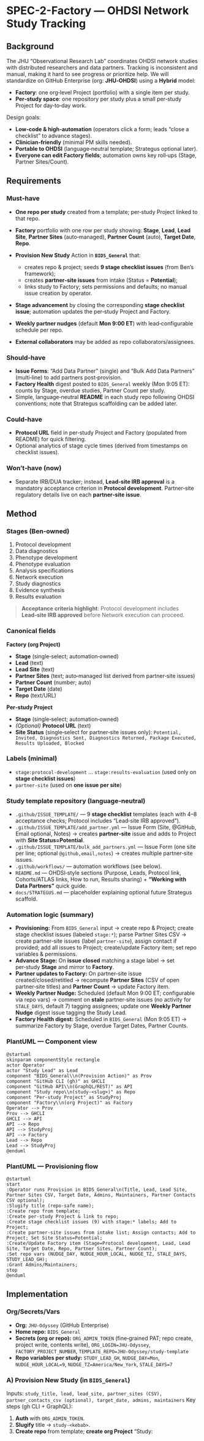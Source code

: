 # SPEC-2-Factory — OHDSI Network Study Tracking

## Background

The JHU “Observational Research Lab” coordinates OHDSI network studies with distributed researchers and data partners. Tracking is inconsistent and manual, making it hard to see progress or prioritize help. We will standardize on GitHub Enterprise (org: **JHU‑OHDSI**) using a **Hybrid** model:

* **Factory**: one org‑level Project (portfolio) with a single item per study.
* **Per‑study space**: one repository per study plus a small per‑study Project for day‑to‑day work.

Design goals:

* **Low‑code & high‑automation** (operators click a form; leads “close a checklist” to advance stages).
* **Clinician‑friendly** (minimal PM skills needed).
* **Portable to OHDSI** (language‑neutral template; Strategus optional later).
* **Everyone can edit Factory fields**; automation owns key roll‑ups (Stage, Partner Sites/Count).

## Requirements

### Must‑have

* **One repo per study** created from a template; per‑study Project linked to that repo.
* **Factory** portfolio with one row per study showing: **Stage**, **Lead**, **Lead Site**, **Partner Sites** (auto‑managed), **Partner Count** (auto), **Target Date**, **Repo**.
* **Provision New Study** Action in **`BIDS_General`** that:

  * creates repo & project; seeds **9 stage checklist issues** (from Ben’s framework);
  * creates **partner‑site issues** from intake (Status = **Potential**);
  * links study to Factory; sets permissions and defaults; no manual issue creation by operator.
* **Stage advancement** by closing the corresponding **stage checklist issue**; automation updates the per‑study Project and Factory.
* **Weekly partner nudges** (default **Mon 9:00 ET**) with lead‑configurable schedule per repo.
* **External collaborators** may be added as repo collaborators/assignees.

### Should‑have

* **Issue Forms**: “Add Data Partner” (single) and “Bulk Add Data Partners” (multi‑line) to add partners post‑provision.
* **Factory Health** digest posted to `BIDS_General` weekly (Mon 9:05 ET): counts by Stage, overdue studies, Partner Count per study.
* Simple, language‑neutral **README** in each study repo following OHDSI conventions; note that Strategus scaffolding can be added later.

### Could‑have

* **Protocol URL** field in per‑study Project and Factory (populated from README) for quick filtering.
* Optional analytics of stage cycle times (derived from timestamps on checklist issues).

### Won’t‑have (now)

* Separate IRB/DUA tracker; instead, **Lead‑site IRB approval** is a mandatory acceptance criterion in **Protocol development**. Partner‑site regulatory details live on each **partner‑site issue**.

## Method

### Stages (Ben‑owned)

1. Protocol development
2. Data diagnostics
3. Phenotype development
4. Phenotype evaluation
5. Analysis specifications
6. Network execution
7. Study diagnostics
8. Evidence synthesis
9. Results evaluation

> **Acceptance criteria highlight**: Protocol development includes **Lead‑site IRB approved** before Network execution can proceed.

### Canonical fields

**Factory (org Project)**

* **Stage** (single‑select; automation‑owned)
* **Lead** (text)
* **Lead Site** (text)
* **Partner Sites** (text; auto‑managed list derived from partner‑site issues)
* **Partner Count** (number; auto)
* **Target Date** (date)
* **Repo** (text/URL)

**Per‑study Project**

* **Stage** (single‑select; automation‑owned)
* *(Optional)* **Protocol URL** (text)
* **Site Status** (single‑select for partner‑site issues only): `Potential, Invited, Diagnostics Sent, Diagnostics Returned, Package Executed, Results Uploaded, Blocked`

### Labels (minimal)

* `stage:protocol-development` … `stage:results-evaluation` (used only on **stage checklist issues**)
* `partner-site` (used on **one issue per site**)

### Study template repository (language‑neutral)

* `.github/ISSUE_TEMPLATE/` — 9 **stage checklist** templates (each with 4–8 acceptance checks; Protocol includes “Lead‑site IRB approved”).
* `.github/ISSUE_TEMPLATE/add_partner.yml` — Issue Form (Site, @GitHub, Email optional, Notes) → creates **partner‑site** issue and adds to Project with **Site Status=Potential**.
* `.github/ISSUE_TEMPLATE/bulk_add_partners.yml` — Issue Form (one site per line; optional `@github,email,notes`) → creates multiple partner‑site issues.
* `.github/workflows/` — automation workflows (see below).
* `README.md` — OHDSI‑style sections (Purpose, Leads, Protocol link, Cohorts/ATLAS links, How to run, Results sharing) + **“Working with Data Partners”** quick guide.
* `docs/STRATEGUS.md` — placeholder explaining optional future Strategus scaffold.

### Automation logic (summary)

* **Provisioning:** From `BIDS_General` input → create repo & Project; create stage checklist issues (labeled `stage:*`); parse Partner Sites CSV → create partner‑site issues (label `partner-site`), assign contact if provided; add all issues to Project; create/update Factory item; set repo variables & permissions.
* **Advance Stage:** On **issue closed** matching a stage label → set per‑study **Stage** and mirror to **Factory**.
* **Partner updates to Factory:** On partner‑site issue created/closed/retitled → recompute **Partner Sites** (CSV of open partner‑site titles) and **Partner Count** → update Factory item.
* **Weekly Partner Nudge:** Scheduled (default Mon 9:00 ET; configurable via repo vars) → comment on **stale** partner‑site issues (no activity for `STALE_DAYS`, default 7) tagging assignees; update one **Weekly Partner Nudge** digest issue tagging the Study Lead.
* **Factory Health digest:** Scheduled in `BIDS_General` (Mon 9:05 ET) → summarize Factory by Stage, overdue Target Dates, Partner Counts.

### PlantUML — Component view

```plantuml
@startuml
skinparam componentStyle rectangle
actor Operator
actor "Study Lead" as Lead
component "BIDS_General\\n(Provision Action)" as Prov
component "GitHub CLI (gh)" as GHCLI
component "GitHub API\\n(GraphQL/REST)" as API
component "Study repo\\n(study-<slug>)" as Repo
component "Per-study Project" as StudyProj
component "Factory\\n(org Project)" as Factory
Operator --> Prov
Prov --> GHCLI
GHCLI --> API
API --> Repo
API --> StudyProj
API --> Factory
Lead --> Repo
Lead --> StudyProj
@enduml
```

### PlantUML — Provisioning flow

```plantuml
@startuml
start
:Operator runs Provision in BIDS_General\n(Title, Lead, Lead Site, Partner Sites CSV, Target Date, Admins, Maintainers, Partner Contacts CSV optional);
:Slugify title (repo-safe name);
:Create repo from template;
:Create per-study Project & link to repo;
:Create stage checklist issues (9) with stage:* labels; Add to Project;
:Create partner-site issues from intake list; Assign contacts; Add to Project; Set Site Status=Potential;
:Create/Update Factory item (Stage=Protocol development, Lead, Lead Site, Target Date, Repo, Partner Sites, Partner Count);
:Set repo vars (NUDGE_DAY, NUDGE_HOUR_LOCAL, NUDGE_TZ, STALE_DAYS, STUDY_LEAD_GH);
:Grant Admins/Maintainers;
stop
@enduml
```

## Implementation

### Org/Secrets/Vars

* **Org:** `JHU‑Odyssey` (GitHub Enterprise)
* **Home repo:** `BIDS_General`
* **Secrets (org or repo):** `ORG_ADMIN_TOKEN` (fine‑grained PAT; repo create, project write, contents write), `ORG_LOGIN=JHU-Odyssey`, `FACTORY_PROJECT_NUMBER`, `TEMPLATE_REPO=JHU-Odyssey/study-template`
* **Repo variables per study:** `STUDY_LEAD_GH`, `NUDGE_DAY=Mon`, `NUDGE_HOUR_LOCAL=9`, `NUDGE_TZ=America/New_York`, `STALE_DAYS=7`

### A) Provision New Study (in `BIDS_General`)

Inputs: `study_title, lead, lead_site, partner_sites (CSV), partner_contacts_csv (optional), target_date, admins, maintainers`
Key steps (gh CLI + GraphQL):

1. **Auth** with `ORG_ADMIN_TOKEN`.
2. **Slugify** title → `study-<kebab>`.
3. **Create repo** from template; **create org Project** “Study: <Title>”; **link** repo↔project.
4. **Create per‑study Project fields**: Stage (single‑select), Site Status (single‑select), *(optional) Protocol URL*.
5. **Seed issues**: create 9 **stage checklist issues** with `stage:*` labels; add to project.
6. **Partner intake**: parse `partner_sites` CSV; for each site create a **partner‑site issue** (Status=Potential); if `partner_contacts_csv` provided, match & assign.
7. **Factory item**: create/update one item in Factory; set Lead/Lead Site/Target/Repo; populate **Partner Sites/Count**.
8. **Permissions**: add Admins (admin) & Maintainers (maintain).
9. **Repo variables**: set `STUDY_LEAD_GH`, `NUDGE_*`, `STALE_DAYS`.

### B) Stage sync (per‑study template)

Trigger: `issues: [closed, reopened, labeled]`

* If a closed issue has a `stage:*` label, map to Stage name and update:

  * **Per‑study Project → Stage** (single‑select)
  * **Factory → Stage** for that study’s item

### C) Partner sync (per‑study template)

Trigger: `issues: [opened, closed, edited, labeled, unlabeled]` filtered to `partner-site`

* Recompute **Partner Sites** (CSV of open partner‑site titles) and **Partner Count**; update Factory item.
* On `assigned`/`reassigned`, add a welcome comment mentioning assignee & Study Lead.

### D) Weekly Partner Nudge (per‑study template)

Trigger: `schedule` (hourly) + `workflow_dispatch`

* Read repo variables `NUDGE_DAY`, `NUDGE_HOUR_LOCAL`, `NUDGE_TZ`, `STALE_DAYS`.
* If current local time matches, build stale list (no activity > `STALE_DAYS`) for `partner-site` issues with Site Status ∈ {Potential, Invited, Diagnostics Sent, Diagnostics Returned}.
* Comment on each stale issue tagging the **assignee**; update/create a **Weekly Partner Nudge** digest issue tagging the **Study Lead**.

### E) Factory Health digest (in `BIDS_General`)

Trigger: `schedule: Mon 09:05 ET` + `workflow_dispatch`

* Query Factory items → counts by Stage; overdue (Target < today); Partner Count per study.
* Post/update a “Factory Health — <date>” issue; @mention the Lab team.

### F) Views & Guidance

* **Factory**: Table grouped by Stage; columns Lead, Lead Site, Partner Sites, Partner Count, Target Date, Repo. Board view by Stage. Insights: Items by Stage; Overdue.
* **Per‑study**: Simple board with Stage groups and a **Partner Tracker** board filtered to `partner-site` issues and showing **Site Status**.
* **README (template)**: 5‑minute Lead guide (Where to work; How to progress—close checklists; How to add partners; Change nudge time; Where to put protocol/cohort links). Strategus note.

## Milestones

1. **Week 0:** Confirm stage wordings (Ben), finalize fields/labels; create Factory.
2. **Week 1:** Build study template repo (issues, forms, workflows); create Provision Action in `BIDS_General`; set secrets.
3. **Week 2:** Pilot on 2 studies; validate stage sync, partner flows, nudges; tune wording.
4. **Week 3:** Add Factory Health digest; finalize views & Insights; write 1‑page Lead guide in README.
5. **Week 4:** Roll out to remaining studies; publish template + provisioner as reusable assets for OHDSI.

## Gathering Results

* **Visibility:** 100% of active studies appear in Factory with non‑empty **Stage**.
* **Adoption:** ≥90% of new studies provisioned via the Action (not ad‑hoc repos).
* **Latency:** Average days from **Protocol development → Network execution**; % hitting **Target Date**.
* **Partner engagement:** Median days a site stays in **Invited/Diagnostics Sent**; Partner Count trend by study.
* **Hygiene:** <5% of studies missing Lead/Lead Site/Target Date; no lingering open **stage checklist** for completed stages.

## Need Professional Help in Developing Your Architecture?

Please contact me at [sammuti.com](https://sammuti.com) :)
